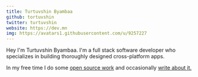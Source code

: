 ```yaml
---
title: Turtuvshin Byambaa
github: tortuvshin
twitter: turtuvshin
website: https://dev.mn
img: https://avatars1.githubusercontent.com/u/9257227
---
```


Hey I'm Turtuvshin Byambaa. I'm a full stack software developer who specializes in building thoroughly designed cross-platform apps.

In my free time I do some <a href="https://github.com/tortuvshin">open source work</a> and occasionally <a href="https://dev.mn">write about it.
